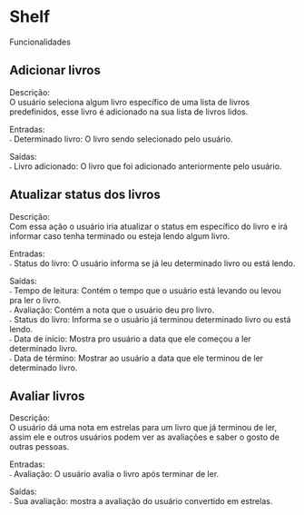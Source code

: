 # Shelf


Funcionalidades

**Adicionar livros**
-

   Descrição:  
    O usuário seleciona algum livro específico de uma lista de livros predefinidos, esse livro é adicionado na sua lista de livros lidos.
        
   Entradas:  
    ˗ Determinado livro: O livro sendo selecionado pelo usuário.
    
   Saídas:  
    ˗ Livro adicionado: O livro que foi adicionado anteriormente pelo usuário.  

**Atualizar status dos livros**
-
   Descrição:  
    Com essa ação o usuário iria atualizar o status em específico do livro e irá informar caso tenha terminado ou esteja lendo algum livro.

   Entradas:  
    ˗ Status do livro: O usuário informa se já leu determinado livro ou está lendo.

   Saídas:  
    ˗ Tempo de leitura: Contém o tempo que o usuário está levando ou levou pra ler o livro.  
    ˗ Avaliação: Contém a nota que o usuário deu pro livro.  
    ˗ Status do livro: Informa se o usuário já terminou determinado livro ou está lendo.  
    ˗ Data de início: Mostra pro usuário a data que ele começou a ler determinado livro.  
    ˗ Data de término: Mostrar ao usuário a data que ele terminou de ler determinado livro.  



**Avaliar livros**
-
   Descrição:  
    O usuário dá uma nota em estrelas para um livro que já terminou de ler,  assim ele e outros usuários podem ver as avaliações e saber o gosto de outras pessoas.

   Entradas:  
    ˗ Avaliação: O usuário avalia o livro após terminar de ler.

   Saídas:  
    ˗ Sua avaliação: mostra a avaliação do usuário convertido em estrelas.
